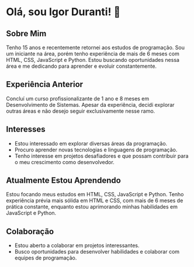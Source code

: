 # Olá, sou Igor Duranti! 👋

## Sobre Mim
Tenho 15 anos e recentemente retornei aos estudos de programação. Sou um iniciante na área, porém tenho experiência de mais de 6 meses com HTML, CSS, JavaScript e Python. Estou buscando oportunidades nessa área e me dedicando para aprender e evoluir constantemente.

## Experiência Anterior
Concluí um curso profissionalizante de 1 ano e 8 meses em Desenvolvimento de Sistemas. Apesar da experiência, decidi explorar outras áreas e não desejo seguir exclusivamente nesse ramo.

## Interesses
- Estou interessado em explorar diversas áreas da programação.
- Procuro aprender novas tecnologias e linguagens de programação.
- Tenho interesse em projetos desafiadores e que possam contribuir para o meu crescimento como desenvolvedor.

## Atualmente Estou Aprendendo
Estou focando meus estudos em HTML, CSS, JavaScript e Python. Tenho experiência prévia mais sólida em HTML e CSS, com mais de 6 meses de prática constante, enquanto estou aprimorando minhas habilidades em JavaScript e Python. 

## Colaboração
- Estou aberto a colaborar em projetos interessantes.
- Busco oportunidades para desenvolver habilidades e colaborar com equipes de programação.

<!---
durant019/durant019 is a ✨ special ✨ repository because its `README.md` (this file) appears on your GitHub profile.
You can click the Preview link to take a look at your changes.
--->
